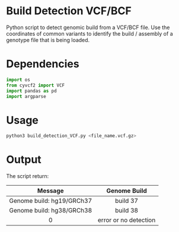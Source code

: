 # Build Detection VCF/BCF

Python script to detect genomic build from a VCF/BCF file. 
Use the coordinates of common variants to identify the build / assembly of a genotype file that is being loaded.

# Dependencies 
```python
import os 
from cyvcf2 import VCF
import pandas as pd
import argparse
```

# Usage

```python
python3 build_detection_VCF.py <file_name.vcf.gz>
```

# Output

The script return:

|Message|Genome Build|
|:-:|:-:|
|Genome build: hg19/GRCh37|build 37|
|Genome build: hg38/GRCh38|build 38|
|0|error or no detection|

